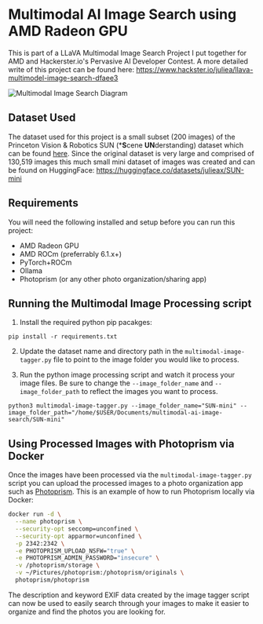 # Multimodal AI Image Search using AMD Radeon GPU
This is part of a LLaVA Multimodal Image Search Project I put together for AMD and Hackerster.io's Pervasive AI Developer Contest. A more detailed write of this project can be found here: https://www.hackster.io/juliea/llava-multimodel-image-search-dfaee3 

![Multimodal Image Search Diagram](multimodal-image-search-diagram.png)


## Dataset Used
The dataset used for this project is a small subset (200 images) of the Princeton Vision & Robotics SUN (***S**cene **UN**derstanding) dataset which can be found [here](https://vision.princeton.edu/projects/2010/SUN/). Since the original dataset is very large and comprised of 130,519 images this much small mini dataset of images was created and can be found on HuggingFace: https://huggingface.co/datasets/julieax/SUN-mini

## Requirements
You will need the following installed and setup before you can run this project:
- AMD Radeon GPU
- AMD ROCm (preferrably 6.1.x+)
- PyTorch+ROCm
- Ollama
- Photoprism (or any other photo organization/sharing app)

## Running the Multimodal Image Processing script
1. Install the required python pip pacakges:
```
pip install -r requirements.txt
```
2. Update the dataset name and directory path in the `multimodal-image-tagger.py` file to point to the image folder you would like to process.

3. Run the python image processing script and watch it process your image files. Be sure to change the `--image_folder_name` and `--image_folder_path` to reflect the images you want to process.
```
python3 multimodal-image-tagger.py --image_folder_name="SUN-mini" --image_folder_path="/home/$USER/Documents/multimodal-ai-image-search/SUN-mini"
```

## Using Processed Images with Photoprism via Docker
Once the images have been processed via the `multimodal-image-tagger.py` script you can upload the processed images to a photo organization app such as [Photoprism](https://docs.photoprism.app/). This is an example of how to run Photoprism locally via Docker:
```bash
docker run -d \
  --name photoprism \
  --security-opt seccomp=unconfined \
  --security-opt apparmor=unconfined \
  -p 2342:2342 \
  -e PHOTOPRISM_UPLOAD_NSFW="true" \
  -e PHOTOPRISM_ADMIN_PASSWORD="insecure" \
  -v /photoprism/storage \
  -v ~/Pictures/photoprism:/photoprism/originals \
  photoprism/photoprism
  ```

  The description and keyword EXIF data created by the image tagger script can now be used to easily search through your images to make it easier to organize and find the photos you are looking for.